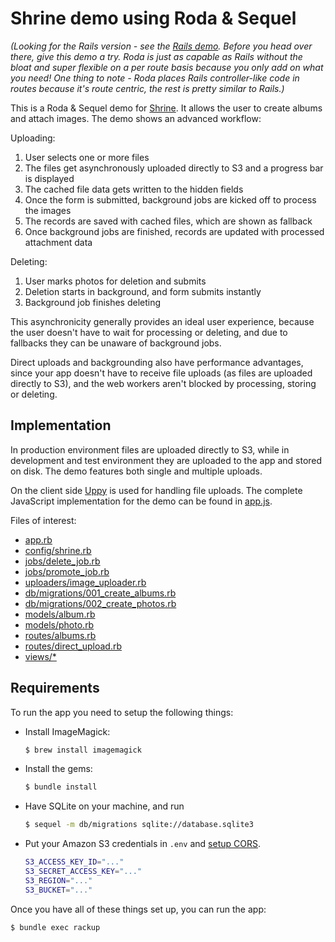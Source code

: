 # Shrine demo using Roda & Sequel

*(Looking for the Rails version - see the [Rails demo]. Before you head over there, give this demo a try. Roda is just as capable as Rails without the bloat and super flexible on a per route basis because you only add on what you need! One thing to note - Roda places Rails controller-like code in routes because it's route centric, the rest is pretty similar to Rails.)*

This is a Roda & Sequel demo for [Shrine]. It allows the user to create albums and attach images. The demo shows an advanced workflow:

Uploading:

1. User selects one or more files
2. The files get asynchronously uploaded directly to S3 and a progress bar is displayed
3. The cached file data gets written to the hidden fields
4. Once the form is submitted, background jobs are kicked off to process the images
5. The records are saved with cached files, which are shown as fallback
6. Once background jobs are finished, records are updated with processed attachment data

Deleting:

1. User marks photos for deletion and submits
2. Deletion starts in background, and form submits instantly
3. Background job finishes deleting

This asynchronicity generally provides an ideal user experience, because the
user doesn't have to wait for processing or deleting, and due to fallbacks
they can be unaware of background jobs.

Direct uploads and backgrounding also have performance advantages, since your
app doesn't have to receive file uploads (as files are uploaded directly to S3),
and the web workers aren't blocked by processing, storing or deleting.

## Implementation

In production environment files are uploaded directly to S3, while in
development and test environment they are uploaded to the app and stored on
disk. The demo features both single and multiple uploads.

On the client side [Uppy] is used for handling file uploads. The complete
JavaScript implementation for the demo can be found in
[app.js](/demo/assets/js/app.js).

Files of interest:
* [app.rb]
* [config/shrine.rb]
* [jobs/delete_job.rb]
* [jobs/promote_job.rb]
* [uploaders/image_uploader.rb]
* [db/migrations/001_create_albums.rb]
* [db/migrations/002_create_photos.rb]
* [models/album.rb]
* [models/photo.rb]
* [routes/albums.rb]
* [routes/direct_upload.rb]
* [views/\*]

## Requirements

To run the app you need to setup the following things:

* Install ImageMagick:

  ```rb
  $ brew install imagemagick
  ```

* Install the gems:

  ```rb
  $ bundle install
  ```

* Have SQLite on your machine, and run

  ```sh
  $ sequel -m db/migrations sqlite://database.sqlite3
  ```

* Put your Amazon S3 credentials in `.env` and [setup CORS].

  ```sh
  S3_ACCESS_KEY_ID="..."
  S3_SECRET_ACCESS_KEY="..."
  S3_REGION="..."
  S3_BUCKET="..."
  ```

Once you have all of these things set up, you can run the app:

```sh
$ bundle exec rackup
```

[Shrine]: https://github.com/shrinerb/shrine
[setup CORS]: http://docs.aws.amazon.com/AmazonS3/latest/dev/cors.html
[Uppy]: https://uppy.io
[Rails demo]: https://github.com/erikdahlstrand/shrine-rails-example
[app.rb]: /demo/app.rb
[config/shrine.rb]: /demo/config/shrine.rb
[jobs/delete_job.rb]: /demo/jobs/delete_job.rb
[jobs/promote_job.rb]: /demo/jobs/promote_job.rb
[uploaders/image_uploader.rb]: /demo/uploaders/image_uploader.rb
[db/migrations/001_create_albums.rb]: /demo/db/migrations/001_create_albums.rb
[db/migrations/002_create_photos.rb]: /demo/db/migrations/002_create_photos.rb
[models/album.rb]: /demo/models/album.rb
[models/photo.rb]: /demo/models/photo.rb
[routes/albums.rb]: /demo/routes/albums.rb
[routes/direct_upload.rb]: /demo/routes/direct_upload.rb
[views/\*]: /demo/views/
